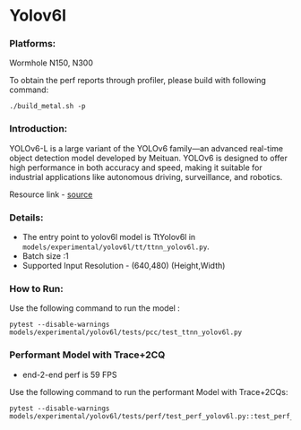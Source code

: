 # Yolov6l

### Platforms:

Wormhole N150, N300

To obtain the perf reports through profiler, please build with following command:
```
./build_metal.sh -p
```

### Introduction:
YOLOv6-L is a large variant of the YOLOv6 family—an advanced real-time object detection model developed by Meituan. YOLOv6 is designed to offer high performance in both accuracy and speed, making it suitable for industrial applications like autonomous driving, surveillance, and robotics.

Resource link - [source](https://github.com/meituan/YOLOv6)

### Details:
- The entry point to yolov6l model is TtYolov6l in `models/experimental/yolov6l/tt/ttnn_yolov6l.py`.
- Batch size :1
- Supported Input Resolution - (640,480) (Height,Width)

### How to Run:

Use the following command to run the model :
```
pytest --disable-warnings models/experimental/yolov6l/tests/pcc/test_ttnn_yolov6l.py
```

### Performant Model with Trace+2CQ
- end-2-end perf is 59 FPS

Use the following command to run the performant Model with Trace+2CQs:

```
pytest --disable-warnings models/experimental/yolov6l/tests/perf/test_perf_yolov6l.py::test_perf_yolov6l
```
